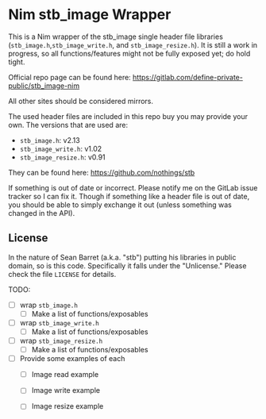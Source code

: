 Nim stb_image Wrapper
=====================

This is a Nim wrapper of the stb_image single header file libraries
(`stb_image.h`,`stb_image_write.h`, and `stb_image_resize.h`).  It is still a
work in progress, so all functions/features might not be fully exposed yet; do
hold tight.

Official repo page can be found here:
https://gitlab.com/define-private-public/stb_image-nim

All other sites should be considered mirrors.

The used header files are included in this repo buy you may provide your own.
The versions that are used are:

 - `stb_image.h`: v2.13
 - `stb_image_write.h`: v1.02
 - `stb_image_resize.h`: v0.91

They can be found here: https://github.com/nothings/stb

If something is out of date or incorrect.  Please notify me on the GitLab issue
tracker so I can fix it.  Though if something like a header file is out of date,
you should be able to simply exchange it out (unless something was changed in
the API).



License
-------

In the nature of Sean Barret (a.k.a. "stb") putting his libraries in public
domain, so is this code.  Specifically it falls under the "Unlicense."  Please
check the file `LICENSE` for details.


TODO:
 - [ ] wrap `stb_image.h`
   - [ ] Make a list of functions/exposables
 - [ ] wrap `stb_image_write.h`
   - [ ] Make a list of functions/exposables
 - [ ] wrap `stb_image_resize.h`
   - [ ] Make a list of functions/exposables
 - [ ] Provide some examples of each
   - [ ] Image read example
   - [ ] Image write example
   - [ ] Image resize example

